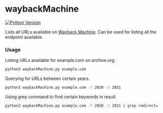 # waybackMachine

[![Python Version](https://img.shields.io/badge/python-3.6+-green)](https://www.python.org)

Lists all URLs available on [Wayback Machine](https://archive.org/web/). Can be used for listing all the endpoint available.

### Usage

Listing URLs available for example.com on archive.org.
```bash
python3 waybackMachine.py example.com
```

Querying for URLs between certain years.
```bash
python3 waybackMachine.py example.com -f 2020 -t 2021
```

Using grep command to find certain keywords in result
```bash
python3 waybackMachine.py example.com -f 2020 -t 2021 | grep redirect=
```
